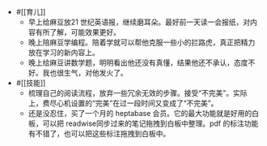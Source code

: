 - #[[育儿]]
    - 早上给麻豆放21 世纪英语报，继续磨耳朵。最好前一天读一会报纸，对内容有所了解，可能效果更好。
    - 晚上陪麻豆学编程。陪着学就可以帮他克服一些小的拦路虎，真正把精力放在学习的新内容上。
    - 晚上给麻豆讲数学题，明明看出他还没有真懂，结果他还不承认，态度不好。我也很生气，对他发火了。
- #[[技能]]
    - 梳理自己的阅读流程，放弃一些冗余无效的步骤。接受“不完美”。实际上，费尽心机设置的“完美”在过一段时间又变成了“不完美”。
    - 还是没忍住，买了一个月的 heptabase 会员。它的最大功能就是好用的白板，可以把 readwise同步过来的笔记拖拽到白板中整理。pdf 的标注功能有不错了，也可以把这些标注拖拽到白板中。
